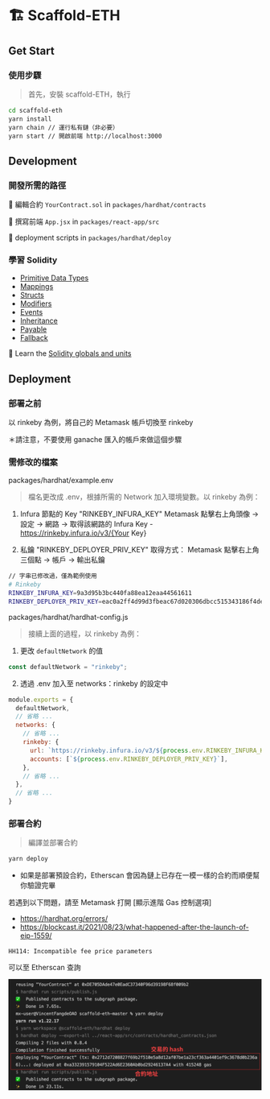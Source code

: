# 🏗 Scaffold-ETH

## Get Start

### 使用步驟

> 首先，安裝 scaffold-ETH，執行
```bash
cd scaffold-eth
yarn install
yarn chain // 運行私有鏈（非必要）
yarn start // 開啟前端 http://localhost:3000
```

## Development

### 開發所需的路徑

🔏 編輯合約 `YourContract.sol` in `packages/hardhat/contracts`

📝 撰寫前端 `App.jsx` in `packages/react-app/src`

💼 deployment scripts in `packages/hardhat/deploy`

### 學習 Solidity
- [Primitive Data Types](https://solidity-by-example.org/primitives/)
- [Mappings](https://solidity-by-example.org/mapping/)
- [Structs](https://solidity-by-example.org/structs/)
- [Modifiers](https://solidity-by-example.org/function-modifier/)
- [Events](https://solidity-by-example.org/events/)
- [Inheritance](https://solidity-by-example.org/inheritance/)
- [Payable](https://solidity-by-example.org/payable/)
- [Fallback](https://solidity-by-example.org/fallback/)

📧 Learn the [Solidity globals and units](https://solidity.readthedocs.io/en/v0.6.6/units-and-global-variables.html)

## Deployment

### 部署之前

以 rinkeby 為例，將自己的 Metamask 帳戶切換至 rinkeby

＊請注意，不要使用 ganache 匯入的帳戶來做這個步驟

### 需修改的檔案

packages/hardhat/example.env

> 檔名更改成 .env，根據所需的 Network 加入環境變數。以 rinkeby 為例：
  
1. Infura 節點的 Key "RINKEBY_INFURA_KEY" 
   Metamask 點擊右上角頭像 -> 設定 -> 網路 -> 取得該網路的 Infura Key - https://rinkeby.infura.io/v3/{Your Key}

2. 私鑰 "RINKEBY_DEPLOYER_PRIV_KEY" 取得方式：
   Metamask 點擊右上角三個點 -> 帳戶 -> 輸出私鑰

```bash
// 字串已修改過，僅為範例使用
# Rinkeby 
RINKEBY_INFURA_KEY=9a3d95b3bc440fa88ea12eaa44561611
RINKEBY_DEPLOYER_PRIV_KEY=eac0a2ff4d99d3fbeac67d020306dbcc515343186f4de0aa973fe2ca78cecd9f
```

packages/hardhat/hardhat-config.js

> 接續上面的過程，以 rinkeby 為例：

1. 更改 `defaultNetwork` 的值
```javascript
const defaultNetwork = "rinkeby";
```

2. 透過 .env 加入至 networks：rinkeby 的設定中
```javascript
module.exports = {
  defaultNetwork,
  // 省略 ...
  networks: {
    // 省略 ...
    rinkeby: {
      url: `https://rinkeby.infura.io/v3/${process.env.RINKEBY_INFURA_KEY}`, 
      accounts: [`${process.env.RINKEBY_DEPLOYER_PRIV_KEY}`],
    },
    // 省略 ...
  },
  // 省略 ...
}
```

### 部署合約

> 編譯並部署合約

```bash
yarn deploy
```

* 如果是部署預設合約，Etherscan 會因為鏈上已存在一模一樣的合約而順便幫你驗證完畢

若遇到以下問題，請至 Metamask 打開 [顯示進階 Gas 控制選項]
- https://hardhat.org/errors/
- https://blockcast.it/2021/08/23/what-happened-after-the-launch-of-eip-1559/
```
HH114: Incompatible fee price parameters
```

可以至 Etherscan 查詢

![](./deployed.png)
